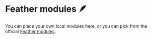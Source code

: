 # Feather modules 🪶

You can place your own local modules here, or you can pick from the official [Feather modules](https://github.com/feathercms/).
